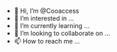 - 👋 Hi, I’m @Cooaccess
- 👀 I’m interested in ...
- 🌱 I’m currently learning ...
- 💞️ I’m looking to collaborate on ...
- 📫 How to reach me ...

<!---
Cooaccess/Cooaccess is a ✨ special ✨ repository because its `README.md` (this file) appears on your GitHub profile.
You can click the Preview link to take a look at your changes.
--->

